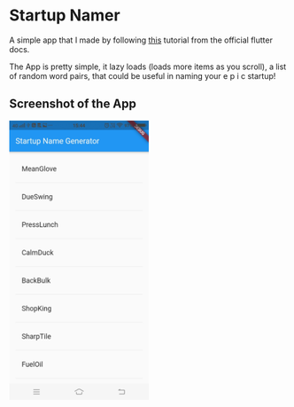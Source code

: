 # Startup Namer
A simple app that I made by following [this](https://flutter.dev/docs/get-started/codelab) tutorial from the official flutter docs. <br>

The App is pretty simple, it lazy loads (loads more items as you scroll), a list of random word pairs, that could be useful in naming your e p i c startup!

## Screenshot of the App
<img src="screenshots/screenshot.jpeg" alt="drawing" width="50%" height="50%"/>